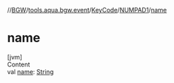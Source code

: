 //[BGW](../../../../index.md)/[tools.aqua.bgw.event](../../index.md)/[KeyCode](../index.md)/[NUMPAD1](index.md)/[name](name.md)



# name  
[jvm]  
Content  
val [name](name.md): [String](https://kotlinlang.org/api/latest/jvm/stdlib/kotlin/-string/index.html)  




